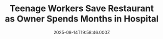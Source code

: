 ---
title: "Teenage Workers Save Restaurant as Owner Spends Months in Hospital"
date: 2025-08-14T19:58:46.000Z
category: Human Kindness
externalLink: "https://www.goodnewsnetwork.org/teenage-workers-save-restaurant-as-owner-spends-months-in-hospital/"
image: ""
excerpt: "A family-owned restaurant was saved by a gaggle of teenagers after the owner’s wife fell into a coma. From Hudson, Minnesota comes the story of the team at the heart of Urban Olive & Vine, and their dedication to a woman they’d come to know and love, Carol Trainer. Along with husband Chad, Carol founded […] The post Teenage Workers…"
---